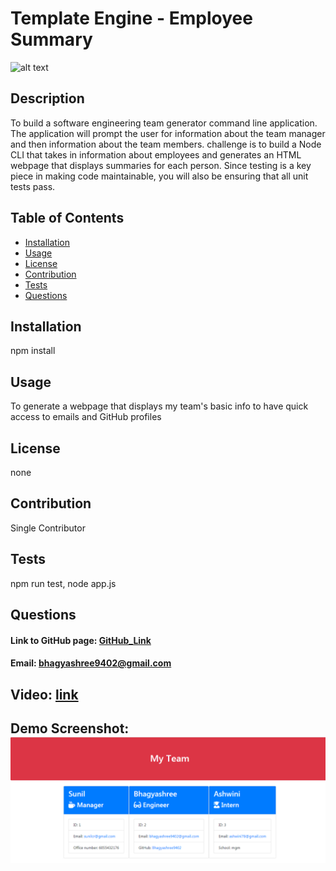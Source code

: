 # Template Engine - Employee Summary

![alt text](https://img.shields.io/badge/license-none-green)

## Description
To build a software engineering team generator command line application. The application will prompt the user for information about the team manager and then information about the team members.
challenge is to build a Node CLI that takes in information about employees and generates an HTML webpage that displays summaries for each person. Since testing is a key piece in making code maintainable, you will also be ensuring that all unit tests pass.

## Table of Contents
- [Installation](#installation)
- [Usage](#usage)
- [License](#license)
- [Contribution](#contribution)
- [Tests](#tests)
- [Questions](#questions)

## Installation
npm install 

## Usage
 To generate a webpage that displays my team's basic info to have quick access to emails and GitHub profiles


## License
none

## Contribution
Single Contributor

## Tests
npm run test, node app.js

## Questions
#### Link to GitHub page: [GitHub_Link](https://github.com/Bhagyashree9402)

#### Email: bhagyashree9402@gmail.com

## Video: [link](https://drive.google.com/file/d/1XRH9y-9qXPR1voR6MBadvgXJA9sz2ByM/view)

## Demo Screenshot:![Alt Text](./utils/Output.png)
